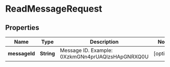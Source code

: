 

# ReadMessageRequest


## Properties

| Name | Type | Description | Notes |
|------------ | ------------- | ------------- | -------------|
|**messageId** | **String** | Message ID. Example: 0XzkmGNn4prUAQlzsHApGNRXQ0U |  [optional] |



